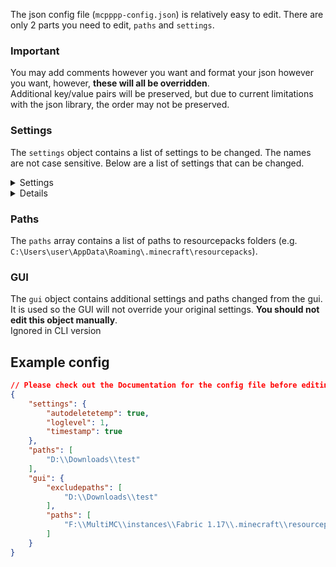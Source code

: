 The json config file (`mcpppp-config.json`) is relatively easy to edit. There are only 2 parts you need to edit, `paths` and `settings`.

### Important
You may add comments however you want and format your json however you want, however, **these will all be overridden**.  
Additional key/value pairs will be preserved, but due to current limitations with the json library, the order may not be preserved.

### Settings
The `settings` object contains a list of settings to be changed. The names are not case sensitive. Below are a list of settings that can be changed.  
<details>
  <summary>Settings</summary>

  | Name              | Values/Type      | Description                                                                                                                | Default          | Mod Default   |
  |:-----------------:|:----------------:|:--------------------------------------------------------------------------------------------------------------------------:|:----------------:|:-------------:|
  | `pauseOnExit`     | `true`, `false`  | Wait for enter key to be pressed once execution has been finished                                                          | `true`           | `false`       |
  | `log`             | String           | A log file where logs will be stored. `""` disables logging                                                                | `mcpppp-log.txt` | Default       |
  | `timestamp`       | `true`, `false`  | Add timestamp to console output (Logs will always be timestamped)                                                          | `false`          | `true`        |
  | `autoDeleteTemp`  | `true`, `false`  | Automatically delete `mcpppp-temp` folder on startup                                                                       | `false`          | `true`        |
  | `outputLevel`     | Integer, `0-5`   | How much info should be outputted. See *Output levels* below                                                               | `3`              | `2`           |
  | `logLevel`        | Integer, `0-5`   | Same as `outputLevel`, but for logs <br>Has no effect if no log file is set                                                | `0`              | Default       |
  | `autoReconvert`   | `true`, `false`  | Automatically reconvert changed resourcepacks instead of skipping. Only checks packs that have previously been converted   | `false`          | `true`        |
  | `fsbTransparent`  | `true`, `false`  | Make Fabricskyboxes skyboxes semi-transparent to replicate what optifine does internally                                   | `true`           | Default       |
</details>
<details>
	<symmary>Output Levels</summary>

	Output levels determine the amount of information printed to normal output or log. All info with a greater or equal level value to the level setting will be displayed.  
	Setting a low output level will print more info, high output levels will print less info.  
	| Numeric Value | Name        | Description                                                |
	|:-------------:|:-----------:|:----------------------------------------------------------:|
	| `0`           | `Debug`     | Debug information, including line number, file, etc.       |
	| `1`           | `Detail`    | Detailed information, individual files converted           |
	| `2`           | `Info`      | Somewhat detailed info, including "warnings" for pack devs |
	| `3`           | `Important` | Important info, default for `outputLevel`                  |
	| `4`           | `Warning`   | Self-explanitory                                           |
	| `5`           | `Error`     | Self-explanitory
</details>

### Paths
The `paths` array contains a list of paths to resourcepacks folders (e.g. `C:\Users\user\AppData\Roaming\.minecraft\resourcepacks`).

### GUI
The `gui` object contains additional settings and paths changed from the gui. It is used so the GUI will not override your original settings. **You should not edit this object manually**.  
Ignored in CLI version

## Example config
```json
// Please check out the Documentation for the config file before editing it yourself: https://github.com/supsm/MCPPPP/blob/master/CONFIG.md
{
	"settings": {
		"autodeletetemp": true,
		"loglevel": 1,
		"timestamp": true
	},
	"paths": [
		"D:\\Downloads\\test"
	],
	"gui": {
		"excludepaths": [
			"D:\\Downloads\\test"
		],
		"paths": [
			"F:\\MultiMC\\instances\\Fabric 1.17\\.minecraft\\resourcepacks"
		]
	}
}
```
